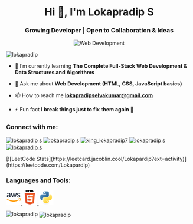<h1 align="center">Hi 👋, I'm Lokapradip S</h1>
<h3 align="center">Growing Developer | Open to Collaboration & Ideas</h3>


<p align="center">
  <img src="https://media.giphy.com/media/qgQUggAC3Pfv687qPC/giphy.gif" width="500" alt="Web Development">
</p>


<p align="left"> <img src="https://komarev.com/ghpvc/?username=lokapradip&label=Profile%20views&color=0e75b6&style=flat" alt="lokapradip" /> </p>

- 🌱 I’m currently learning **The Complete Full-Stack Web Development & Data Structures and Algorithms**

- 💬 Ask me about **Web Development (HTML, CSS, JavaScript basics)**

- 📫 How to reach me **lokapradipselvakumar@gmail.com**

- ⚡ Fun fact **I break things just to fix them again 🔄**

<h3 align="left">Connect with me:</h3>
<p align="left">
<a href="https://codepen.io/lokapradip s" target="blank"><img align="center" src="https://raw.githubusercontent.com/rahuldkjain/github-profile-readme-generator/master/src/images/icons/Social/codepen.svg" alt="lokapradip s" height="30" width="40" /></a>
<a href="https://linkedin.com/in/lokapradip s" target="blank"><img align="center" src="https://raw.githubusercontent.com/rahuldkjain/github-profile-readme-generator/master/src/images/icons/Social/linked-in-alt.svg" alt="lokapradip s" height="30" width="40" /></a>
<a href="https://instagram.com/king_lokapradip7" target="blank"><img align="center" src="https://raw.githubusercontent.com/rahuldkjain/github-profile-readme-generator/master/src/images/icons/Social/instagram.svg" alt="king_lokapradip7" height="30" width="40" /></a>
<a href="https://www.hackerrank.com/lokapradip s" target="blank"><img align="center" src="https://raw.githubusercontent.com/rahuldkjain/github-profile-readme-generator/master/src/images/icons/Social/hackerrank.svg" alt="lokapradip s" height="30" width="40" /></a>
<a href="https://www.leetcode.com/lokapradip s" target="blank"><img align="center" src="https://raw.githubusercontent.com/rahuldkjain/github-profile-readme-generator/master/src/images/icons/Social/leet-code.svg" alt="lokapradip s" height="30" width="40" /></a>
</p>
[![LeetCode Stats](https://leetcard.jacoblin.cool/Lokapardip?ext=activity)](https://leetcode.com/Lokapardip)




<h3 align="left">Languages and Tools:</h3>


<p align="left"> <a href="https://aws.amazon.com" target="_blank" rel="noreferrer"> <img src="https://raw.githubusercontent.com/devicons/devicon/master/icons/amazonwebservices/amazonwebservices-original-wordmark.svg" alt="aws" width="40" height="40"/> </a> <a href="https://www.w3.org/html/" target="_blank" rel="noreferrer"> <img src="https://raw.githubusercontent.com/devicons/devicon/master/icons/html5/html5-original-wordmark.svg" alt="html5" width="40" height="40"/> </a> <a href="https://www.python.org" target="_blank" rel="noreferrer"> <img src="https://raw.githubusercontent.com/devicons/devicon/master/icons/python/python-original.svg" alt="python" width="40" height="40"/> </a> </p>


<p><img align="left" src="https://github-readme-stats.vercel.app/api/top-langs?username=lokapradip&show_icons=true&locale=en&layout=compact" alt="lokapradip" /></p>

<p>&nbsp;<img align="center" src="https://github-readme-stats.vercel.app/api?username=lokapradip&show_icons=true&locale=en" alt="lokapradip" /></p>


